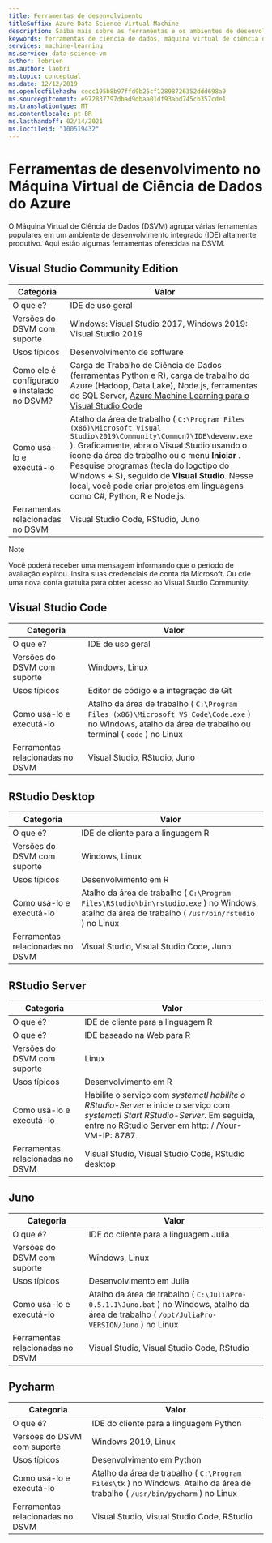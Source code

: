 ```yaml
---
title: Ferramentas de desenvolvimento
titleSuffix: Azure Data Science Virtual Machine
description: Saiba mais sobre as ferramentas e os ambientes de desenvolvimento integrados disponíveis no Máquina Virtual de Ciência de Dados.
keywords: ferramentas de ciência de dados, máquina virtual de ciência de dados, ferramentas para ciência de dados, ciência de dados do linux
services: machine-learning
ms.service: data-science-vm
author: lobrien
ms.author: laobri
ms.topic: conceptual
ms.date: 12/12/2019
ms.openlocfilehash: cecc195b8b97ffd9b25cf12898726352ddd698a9
ms.sourcegitcommit: e972837797dbad9dbaa01df93abd745cb357cde1
ms.translationtype: MT
ms.contentlocale: pt-BR
ms.lasthandoff: 02/14/2021
ms.locfileid: "100519432"
---
```

# <a name="development-tools-on-the-azure-data-science-virtual-machine"></a>Ferramentas de desenvolvimento no Máquina Virtual de Ciência de Dados do Azure

O Máquina Virtual de Ciência de Dados (DSVM) agrupa várias ferramentas populares em um ambiente de desenvolvimento integrado (IDE) altamente produtivo. Aqui estão algumas ferramentas oferecidas na DSVM.

## <a name="visual-studio-community-edition"></a>Visual Studio Community Edition

| Categoria | Valor |
| ------------- | ------------- |
| O que é?   | IDE de uso geral      |
| Versões do DSVM com suporte      | Windows: Visual Studio 2017, Windows 2019: Visual Studio 2019      |
| Usos típicos      | Desenvolvimento de software    |
| Como ele é configurado e instalado no DSVM?      | Carga de Trabalho de Ciência de Dados (ferramentas Python e R), carga de trabalho do Azure (Hadoop, Data Lake), Node.js, ferramentas do SQL Server, [Azure Machine Learning para o Visual Studio Code](https://github.com/Microsoft/vs-tools-for-ai)    |
| Como usá-lo e executá-lo      | Atalho da área de trabalho ( `C:\Program Files (x86)\Microsoft Visual Studio\2019\Community\Common7\IDE\devenv.exe` ). Graficamente, abra o Visual Studio usando o ícone da área de trabalho ou o menu **Iniciar** . Pesquise programas (tecla do logotipo do Windows + S), seguido de **Visual Studio**. Nesse local, você pode criar projetos em linguagens como C#, Python, R e Node.js.   |
| Ferramentas relacionadas no DSVM      |     Visual Studio Code, RStudio, Juno  |

> [!NOTE]
> Você poderá receber uma mensagem informando que o período de avaliação expirou. Insira suas credenciais de conta da Microsoft. Ou crie uma nova conta gratuita para obter acesso ao Visual Studio Community.

## <a name="visual-studio-code"></a>Visual Studio Code 

| Categoria | Valor |
| ------------- | ------------- |
| O que é?   | IDE de uso geral      |
| Versões do DSVM com suporte      | Windows, Linux     |
| Usos típicos      | Editor de código e a integração de Git   |
| Como usá-lo e executá-lo      | Atalho da área de trabalho ( `C:\Program Files (x86)\Microsoft VS Code\Code.exe` ) no Windows, atalho da área de trabalho ou terminal ( `code` ) no Linux    |
| Ferramentas relacionadas no DSVM      |     Visual Studio, RStudio, Juno  |

## <a name="rstudio-desktop"></a>RStudio Desktop

| Categoria | Valor |
| ------------- | ------------- |
| O que é?   | IDE de cliente para a linguagem R   |
| Versões do DSVM com suporte      | Windows, Linux      |
| Usos típicos      |  Desenvolvimento em R     |
| Como usá-lo e executá-lo      | Atalho da área de trabalho ( `C:\Program Files\RStudio\bin\rstudio.exe` ) no Windows, atalho da área de trabalho ( `/usr/bin/rstudio` ) no Linux      |
| Ferramentas relacionadas no DSVM      |   Visual Studio, Visual Studio Code, Juno      |

## <a name="rstudio-server"></a>RStudio Server

| Categoria | Valor |
| ------------- | ------------- |
| O que é?   | IDE de cliente para a linguagem R   |
| O que é?   | IDE baseado na Web para R    |
| Versões do DSVM com suporte      | Linux      |
| Usos típicos      |  Desenvolvimento em R     |
| Como usá-lo e executá-lo      | Habilite o serviço com _systemctl habilite o RStudio-Server_ e inicie o serviço com _systemctl Start RStudio-Server_. Em seguida, entre no RStudio Server em http: \/ /Your-VM-IP: 8787.       |
| Ferramentas relacionadas no DSVM      |   Visual Studio, Visual Studio Code, RStudio desktop      |

## <a name="juno"></a>Juno 

| Categoria | Valor |
| ------------- | ------------- |
| O que é?   | IDE do cliente para a linguagem Julia   |
| Versões do DSVM com suporte      | Windows, Linux      |
| Usos típicos      |  Desenvolvimento em Julia     |
| Como usá-lo e executá-lo      | Atalho da área de trabalho ( `C:\JuliaPro-0.5.1.1\Juno.bat` ) no Windows, atalho da área de trabalho ( `/opt/JuliaPro-VERSION/Juno` ) no Linux      |
| Ferramentas relacionadas no DSVM      |   Visual Studio, Visual Studio Code, RStudio      |

## <a name="pycharm"></a>Pycharm

| Categoria | Valor |
| ------------- | ------------- |
| O que é?   | IDE do cliente para a linguagem Python    |
| Versões do DSVM com suporte      | Windows 2019, Linux      |
| Usos típicos      |  Desenvolvimento em Python     |
| Como usá-lo e executá-lo      | Atalho da área de trabalho ( `C:\Program Files\tk` ) no Windows. Atalho da área de trabalho ( `/usr/bin/pycharm` ) no Linux      |
| Ferramentas relacionadas no DSVM      |   Visual Studio, Visual Studio Code, RStudio      |
